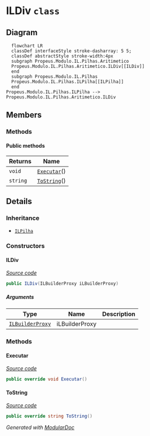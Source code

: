 # ILDiv `class`

## Diagram
```mermaid
  flowchart LR
  classDef interfaceStyle stroke-dasharray: 5 5;
  classDef abstractStyle stroke-width:4px
  subgraph Propeus.Modulo.IL.Pilhas.Aritimetico
  Propeus.Modulo.IL.Pilhas.Aritimetico.ILDiv[[ILDiv]]
  end
  subgraph Propeus.Modulo.IL.Pilhas
  Propeus.Modulo.IL.Pilhas.ILPilha[[ILPilha]]
  end
Propeus.Modulo.IL.Pilhas.ILPilha --> Propeus.Modulo.IL.Pilhas.Aritimetico.ILDiv
```

## Members
### Methods
#### Public  methods
| Returns | Name |
| --- | --- |
| `void` | [`Executar`](#executar)() |
| `string` | [`ToString`](#tostring)() |

## Details
### Inheritance
 - [
`ILPilha`
](../ILPilha.md)

### Constructors
#### ILDiv
[*Source code*](https://github.com///blob//src/Propeus.Modulo.IL/Pilhas/Aritimetico/ILDiv.cs#L9)
```csharp
public ILDiv(ILBuilderProxy iLBuilderProxy)
```
##### Arguments
| Type | Name | Description |
| --- | --- | --- |
| [`ILBuilderProxy`](../../proxy/ILBuilderProxy.md) | iLBuilderProxy |   |

### Methods
#### Executar
[*Source code*](https://github.com///blob//src/Propeus.Modulo.IL/Pilhas/Aritimetico/ILDiv.cs#L14)
```csharp
public override void Executar()
```

#### ToString
[*Source code*](https://github.com///blob//src/Propeus.Modulo.IL/Pilhas/Aritimetico/ILDiv.cs#L26)
```csharp
public override string ToString()
```

*Generated with* [*ModularDoc*](https://github.com/hailstorm75/ModularDoc)
